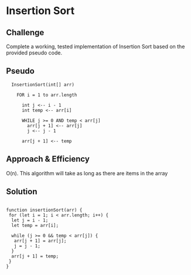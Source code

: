 # Insertion Sort

## Challenge

Complete a working, tested implementation of Insertion Sort based on the provided pseudo code.

## Pseudo

```
  InsertionSort(int[] arr)

    FOR i = 1 to arr.length

      int j <-- i - 1
      int temp <-- arr[i]

      WHILE j >= 0 AND temp < arr[j]
        arr[j + 1] <-- arr[j]
        j <-- j - 1

      arr[j + 1] <-- temp
```

## Approach & Efficiency

O(n). This algorithm will take as long as there are items in the array

## Solution

```

function insertionSort(arr) {
 for (let i = 1; i < arr.length; i++) {
  let j = i - 1;
  let temp = arr[i];

  while (j >= 0 && temp < arr[j]) {
   arr[j + 1] = arr[j];
   j = j - 1;
  }
  arr[j + 1] = temp;
 }
}

```
